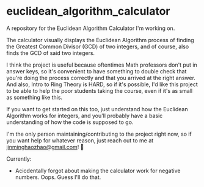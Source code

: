 # euclidean_algorithm_calculator
A repository for the Euclidean Algorithm Calculator I'm working on.

The calculator visually displays the Euclidean Algorithm process of finding the Greatest Common Divisor (GCD) of two integers, and of course, also finds the GCD of said two integers.

I think the project is useful because oftentimes Math professors don't put in answer keys, so it's convenient to have something to double check that you're doing the process correctly and that you arrived at the right answer. And also, Intro to Ring Theory is HARD, so if it's possible, I'd like this project to be able to help the poor students taking the course, even if it's as small as something like this.

If you want to get started on this too, just understand how the Euclidean Algorithm works for integers, and you'll probably have a basic understanding of how the code is supposed to go. 

I'm the only person maintaining/contributing to the project right now, so if you want help for whatever reason, just reach out to me at jinminghaozhao@gmail.com! :tada:

Currently:
- Acicdentally forgot about making the calculator work for negative numbers. Oops. Guess I'll do that.
